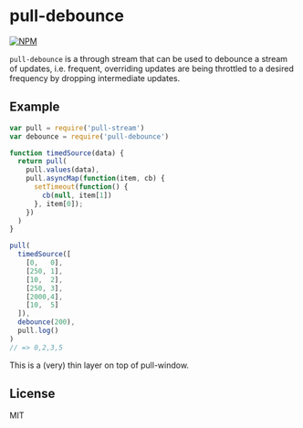 # pull-debounce
[![NPM](https://nodei.co/npm/pull-debounce.png)](https://nodei.co/npm/pull-debounce/)

`pull-debounce` is a through stream that can be used to debounce a stream of updates, i.e. frequent, overriding updates are being throttled to a desired frequency by dropping intermediate updates.

## Example

``` js
var pull = require('pull-stream')
var debounce = require('pull-debounce')

function timedSource(data) {
  return pull(
    pull.values(data),
    pull.asyncMap(function(item, cb) {
      setTimeout(function() {
        cb(null, item[1])
      }, item[0]);
    })
  )
}

pull(
  timedSource([
    [0,   0],
    [250, 1],
    [10,  2],
    [250, 3],
    [2000,4],
    [10,  5]
  ]),
  debounce(200),
  pull.log()
)
// => 0,2,3,5
```

This is a (very) thin layer on top of pull-window.

## License
MIT
